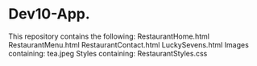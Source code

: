 # Dev10-App.
This repository contains the following:
RestaurantHome.html
RestaurantMenu.html
RestaurantContact.html
LuckySevens.html
Images
  containing:
  tea.jpeg
Styles
  containing:
  RestaurantStyles.css
